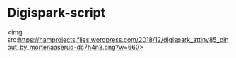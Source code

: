 # Digispark-script
<img src:https://hamprojects.files.wordpress.com/2018/12/digispark_attiny85_pinout_by_mortenaaserud-dc7h4n3.png?w=660>
